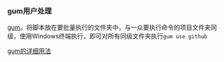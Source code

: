 ### gum用户处理
[gum](https://github.com/gauseen/gum)。将脚本放在要批量执行的文件夹中，与一众要执行命令的项目文件夹同级，使用Windows终端执行，即可对所有同级文件夹执行`gum use github`

[gum的详细用法](https://helpf.notion.site/gum-e8296e72e8744ab98ba2ac232038c005?pvs=4)
